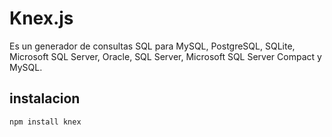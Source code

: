 # Knex.js

Es un generador de consultas SQL para MySQL, PostgreSQL, SQLite, Microsoft SQL Server, Oracle, SQL Server, Microsoft SQL Server Compact y MySQL.

## instalacion

```bash
npm install knex
```
